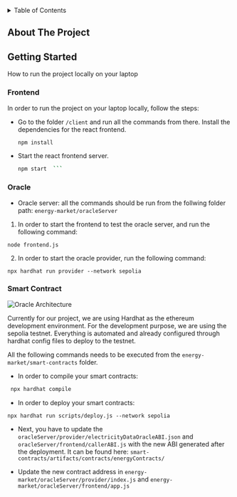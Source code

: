 <!-- Improved compatibility of back to top link: See: https://github.com/othneildrew/Best-README-Template/pull/73 -->
<a name="readme-top"></a>

<!-- TABLE OF CONTENTS -->
<details>
  <summary>Table of Contents</summary>
  <ol>
    <li>
      <a href="#about-the-project">About The Project</a>
    </li>
    <li>
      <a href="#getting-started">Getting Started</a>
      <ul>
        <li><a href="#prerequisites">Prerequisites</a></li>
        <li><a href="#installation">Installation</a></li>
      </ul>
    </li>
    <li><a href="#usage">Usage</a></li>
    <li><a href="#roadmap">Roadmap</a></li>
    <li><a href="#contributing">Contributing</a></li>
    <li><a href="#license">License</a></li>
    <li><a href="#contact">Contact</a></li>
    <li><a href="#acknowledgments">Acknowledgments</a></li>
  </ol>
</details>



<!-- ABOUT THE PROJECT -->
## About The Project




<!-- GETTING STARTED -->
## Getting Started

How to run the project locally on your laptop

### Frontend 

In order to run the project on your laptop locally, follow the steps:
* Go to the folder `/client` and run all the commands from there. Install the dependencies for the react frontend.
  ```sh
  npm install
  ```
* Start the react frontend server.
  ```sh
  npm start  ```


### Oracle
- Oracle server: all the commands should be run from the follwing folder path: `energy-market/oracleServer`
1. In order to start the frontend to test the oracle server,  and run the following command:
```
node frontend.js
```
2. In order to start the oracle provider, run the following command:
```
npx hardhat run provider --network sepolia 
```
### Smart Contract 

![Oracle Architecture](images/oracle_architecture.png)

Currently for our project, we are using Hardhat as the ethereum development environment. For the development purpose, we are using the sepolia testnet. Everything is automated and already configured through hardhat config files to deploy to the testnet.

All the following commands needs to be executed from the `energy-market/smart-contracts` folder.
- In order to compile your smart contracts:
```sh
 npx hardhat compile
```
- In order to deploy your smart contracts:
```
npx hardhat run scripts/deploy.js --network sepolia

```
- Next, you have to update the `oracleServer/provider/electricityDataOracleABI.json` and `oracleServer/frontend/callerABI.js` with the new ABI generated after the deployment. It can be found here: `smart-contracts/artifacts/contracts/energyContracts/`

- Update the new contract address in `energy-market/oracleServer/provider/index.js` and `energy-market/oracleServer/frontend/app.js`


